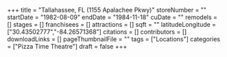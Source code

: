 +++
title = "Tallahassee, FL (1155 Apalachee Pkwy)"
storeNumber = ""
startDate = "1982-08-09"
endDate = "1984-11-18"
cuDate = ""
remodels = []
stages = []
franchisees = []
attractions = []
sqft = ""
latitudeLongitude = ["30.43502777","-84.26571368"]
citations = []
contributors = []
downloadLinks = []
pageThumbnailFile = ""
tags = ["Locations"]
categories = ["Pizza Time Theatre"]
draft = false
+++
